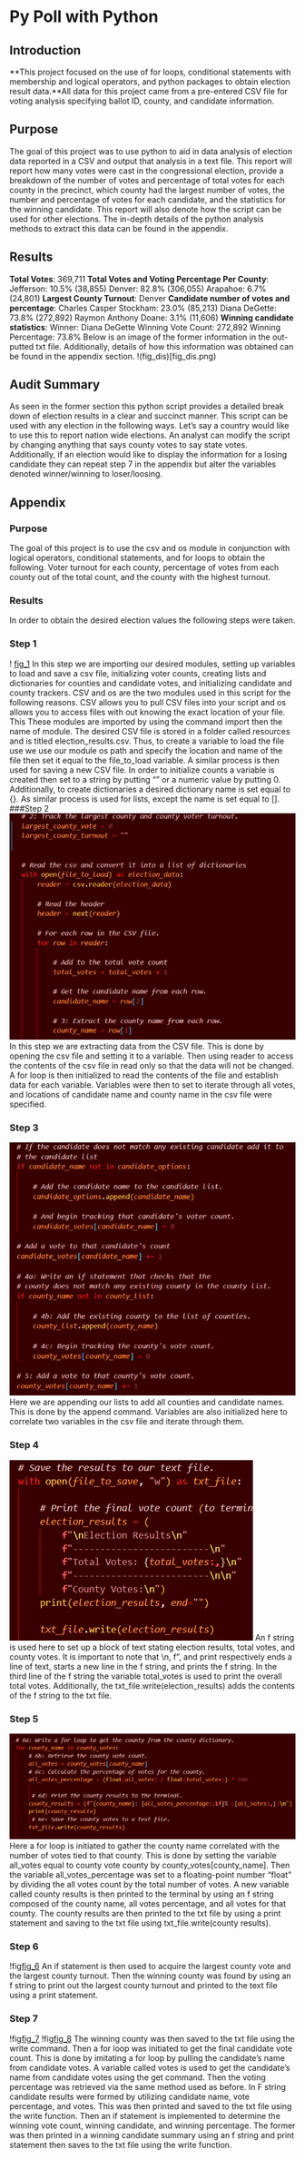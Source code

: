# Py Poll with Python
## Introduction
**This project focused on the use of for loops, conditional statements with membership and logical operators, and python packages to obtain election result data.**All data for this project came from a pre-entered CSV file for voting analysis specifying ballot ID, county, and candidate information. 
## Purpose
The goal of this project was to use python to aid in data analysis of election data reported in a CSV and output that analysis in a text file. This report will report how many votes were cast in the congressional election, provide a breakdown of the number of votes and percentage of total votes for each county in the precinct, which county had the largest number of votes, the number and percentage of votes for each candidate, and the statistics for the winning candidate. This report will also denote how the script can be used for other elections. The in-depth details of the python analysis methods to extract this data can be found in the appendix. 
## Results
**Total Votes**: 369,711
**Total Votes and Voting Percentage Per County**: 
    Jefferson: 10.5% (38,855)
    Denver: 82.8% (306,055)
    Arapahoe: 6.7% (24,801)
**Largest County Turnout**: Denver
**Candidate number of votes and percentage**:
    Charles Casper Stockham: 23.0% (85,213)
    Diana DeGette: 73.8% (272,892)
    Raymon Anthony Doane: 3.1% (11,606)
**Winning candidate statistics**:
    Winner: Diana DeGette
    Winning Vote Count: 272,892
    Winning Percentage: 73.8%
Below is an image of the former information in the out-putted txt file. Additionally, details of how this information was obtained can be found in the appendix section.
!(fig_dis)[fig_dis.png)
## Audit Summary
As seen in the former section this python script provides a detailed break down of election results in a clear and succinct manner. This script can be used with any election in the following ways. Let’s say a country would like to use this to report nation wide elections. An analyst can modify the script by changing anything that says county votes to say state votes. Additionally, if an election would like to display the information for a losing candidate they can repeat step 7 in the appendix but alter the variables denoted winner/winning to loser/loosing.
## Appendix
### Purpose
The goal of this project is to use the csv and os module in conjunction with logical operators, conditional statements, and for loops to obtain the following. Voter turnout for each county, percentage of votes from each county out of the total count, and the county with the highest turnout.
### Results
In order to obtain the desired election values the following steps were taken.
### Step 1
! [fig_1](fig_1.png)
In this step we are importing our desired modules, setting up variables to load and save a csv file, initializing voter counts, creating lists and dictionaries for counties and candidate votes, and initializing candidate and county trackers.
CSV and os are the two modules used in this script for the following reasons. CSV allows you to pull CSV files into your script and os allows you to access files with out knowing the exact location of your file. This These modules are imported by using the command import then the name of module. 
The desired CSV file is stored in a folder called resources and is titled election_results.csv. Thus, to create a variable to load the file use we use our module os path and specify the location and name of the file then set it equal to the file_to_load variable. A similar process is then used for saving a new CSV file.
In order to initialize counts a variable is created then set to a string by putting “” or a numeric value by putting 0. Additionally, to create dictionaries a desired dictionary name is set equal to {}. As similar process is used for lists, except the name is set equal to [].
###Step 2
![fig_2](fig_2.png)
In this step we are extracting data from the CSV file. This is done by opening the csv file and setting it to a variable. Then using reader to access the contents of the csv file in read only so that the data will not be changed. A for loop is then initialized to read the contents of the file and establish data for each variable.  Variables were then to set to iterate through all votes, and locations of candidate name and county name in the csv file were specified.
### Step 3
![fig_3](fig_3.png)
Here we are appending our lists to add all counties and candidate names. This is done by the append command. Variables are also initialized here to correlate two variables in the csv file and iterate through them.
### Step 4
![fig_4](fig_4.png)
An f string is used here to set up a block of text stating election results, total votes, and county votes. It is important  to note that \n, f”, and print respectively ends a line of text, starts a new line in the f string, and prints the f string. In the third line of the f string the variable total_votes is used to print the overall total votes. Additionally, the txt_file.write(election_results) adds the contents of the f string to the txt file.
### Step 5
![fig_5](fig_5.png)
Here a for loop is initiated to gather the county name correlated with the number of votes tied to that county. This is done by setting the variable all_votes equal to county vote county by county_votes[county_name]. Then the variable all_votes_percentage was set to a floating-point number “float” by dividing the all votes count by the total number of votes. 
A new variable called county results is then printed to the terminal by using an f string composed of the county name, all votes percentage, and all votes for that county. The county results are then printed to the txt file by using a print statement and saving to the txt file using txt_file.write(county results). 
### Step 6
!fig[fig_6](fig_6.png)
An if statement is then used to acquire the largest county vote and the largest county turnout. Then the winning county was found by using an f string to print out the largest county turnout and printed to the text file using a print statement. 
### Step 7
!fig[fig_7](fig_7.png)
!fig[fig_8](fig_8.png)
The winning county was then saved to the txt file using the write command. Then a for loop was initiated to get the final candidate vote count. This is done by imitating a for loop by pulling the candidate’s name from candidate votes. A variable called votes is used to get the candidate’s name from candidate votes using the get command. Then the voting percentage was retrieved via the same method used as before.  In F string candidate results were formed by utilizing candidate name, vote percentage, and votes.
This was then printed and saved to the txt file using the write function. Then an if statement is implemented to determine the winning vote count, winning candidate, and winning percentage. The former was then printed in a winning candidate summary using an f string and print statement then saves to the txt file using the write function.
